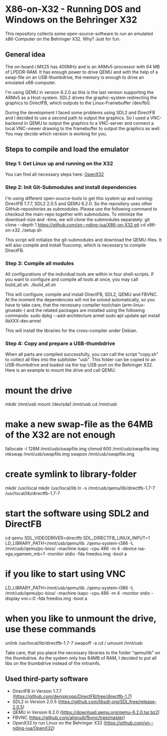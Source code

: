 # X86-on-X32 - Running DOS and Windows on the Behringer X32
This repository collects some open-source-software to run an emulated x86-Computer on the Behringer X32. Why? Just for fun.

## General idea
The on-board i.MX25 has 400MHz and is an ARMv5-processor with 64 MB of LPDDR-RAM. It has enough power to drive QEMU and with the help of a swap-file on an USB-thumbdrive, the memory is enough to drive an emulated x88-computer.

I'm using QEMU in version 6.2.0 as this is the last version supporting the ARMv5 as a Host-system. SDL2 drives the graphic-system redirecting the graphics to DirectFB, which outputs to the Linux-Framebuffer /dev/fb0.

During the development I faced some problems using SDL2 and DirectFB and I decided to use a second path to output the graphics. So I used a VNC-backend in QEMU to output the graphics to a VNC-server and connect a local VNC-viewer drawing to the framebuffer to output the graphics as well. You may decide which version is working for you.

## Steps to compile and load the emulator

### Step 1: Get Linux up and running on the X32
You can find all necessary steps here: [OpenX32](https://github.com/xn--nding-jua/OpenX32)

### Step 2: Init Git-Submodules and install dependencies
I'm using different open-source-tools to get this system up and running: DirectFB 1.7.7, SDL2 2.0.5 and QEMU 6.2.0. So the repository uses other GitHub-repositories as submodules. Please use the following command to checkout the main-repo together with submodules. To minimze the download-size and -time, we will clone the submodules separately:
  git clone --depth 1 https://github.com/xn--nding-jua/X86-on-X32.git
  cd x86-on-x32
  ./setup.sh

This script will initialize the git-submodules and download the QEMU-files. It will also compile and install fluxcomp, which is necessary to compile DirectFB.

### Step 3: Compile all modules
All configurations of the individual tools are within in four shell-scripts. If you want to configure and compile all tools at once, you may call build_all.sh:
  ./build_all.sh

This will configure, compile and install DirectFB, SDL2, QEMU and FBVNC. At the moment the dependencies will not be solved automatically, so you have to take care, that the necessary compiler-toolchain (arm-linux-gnueabi-) and the related packages are installed using the following commands:
  sudo dpkg --add-architecture armel
  sudo apt update
  apt install libXXX-dev:armel

This will install the libraries for the cross-compiler under Debian.

### Step 4: Copy and prepare a USB-thumbdrive
When all parts are compiled successfully, you can call the script "copy.sh" to collect all files into the subfolder "usb". This folder can be copied to an USB-thumbdrive and loaded via the top USB-port on the Behringer X32. Here is an example to mount the drive and call QEMU:
  # mount the drive
  mkdir /mnt/usb
  mount /dev/sda1 /mnt/usb
  cd /mnt/usb

  # make a new swap-file as the 64MB of the X32 are not enough
  fallocate -l 128M /mnt/usb/swapfile.img
  chmod 600 /mnt/usb/swapfile.img
  mkswap /mnt/usb/swapfile.img
  swapon /mnt/usb/swapfile.img

  # create symlink to library-folder
  mkdir /usr/local
  mkdir /usr/local/lib
  ln -s /mnt/usb/qemu/lib/directfb-1.7-7 /usr/local/lib/directfb-1.7-7

  # start the software using SDL2 and DirectFB
  cd qemu
  SDL_VIDEODRIVER=directfb SDL_DIRECTFB_LINUX_INPUT=1 LD_LIBRARY_PATH=/mnt/usb/qemu/lib ./qemu-system-i386 -L /mnt/usb/qemu/pc-bios/ -machine isapc -cpu 486 -m 4 -device isa-vga,vgamem_mb=1 -monitor stdio -fda freedos.img -boot a

  # if you like to start using VNC
  LD_LIBRARY_PATH=/mnt/usb/qemu/lib ./qemu-system-i386 -L /mnt/usb/qemu/pc-bios/ -machine isapc -cpu 486 -m 4 -monitor stdio -display vnc=:0 -fda freedos.img -boot a

  # when you like to unmount the drive, use these commands
  unlink /usr/local/lib/directfb-1.7-7
  swapoff -a
  cd /
  umount /mnt/usb


Take care, that you place the necessary libraries to the folder "qemu/lib" on the thumbdrive. As the system only has 64MB of RAM, I decided to put all libs on the thumbdrive instead of the initramfs.

## Used third-party software
* DirectFB in Version 1.7.7 (https://github.com/deniskropp/DirectFB/tree/directfb-1.7)
* SDL2 in Version 2.0.5 (https://github.com/libsdl-org/SDL/tree/release-2.0.5)
* QEMU in Version 6.2.0 (https://download.qemu.org/qemu-6.2.0.tar.bz2)
* FBVNC (https://github.com/aligrudi/fbvnc/tree/master)
* OpenX32 to run Linux on the Behringer X32 (https://github.com/xn--nding-jua/OpenX32)
